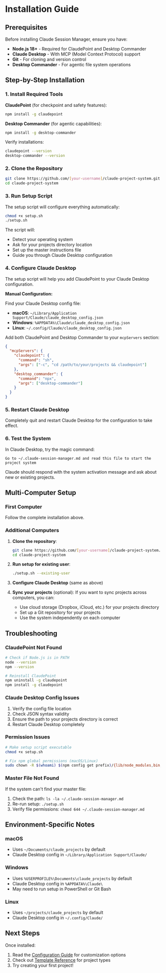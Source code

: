 # Installation Guide

## Prerequisites

Before installing Claude Session Manager, ensure you have:

- **Node.js 18+** - Required for ClaudePoint and Desktop Commander
- **Claude Desktop** - With MCP (Model Context Protocol) support
- **Git** - For cloning and version control
- **Desktop Commander** - For agentic file system operations

## Step-by-Step Installation

### 1. Install Required Tools

**ClaudePoint** (for checkpoint and safety features):
```bash
npm install -g claudepoint
```

**Desktop Commander** (for agentic capabilities):
```bash
npm install -g desktop-commander
```

Verify installations:
```bash
claudepoint --version
desktop-commander --version
```

### 2. Clone the Repository

```bash
git clone https://github.com/[your-username]/claude-project-system.git
cd claude-project-system
```

### 3. Run Setup Script

The setup script will configure everything automatically:

```bash
chmod +x setup.sh
./setup.sh
```

The script will:
- Detect your operating system
- Ask for your projects directory location
- Set up the master instructions file
- Guide you through Claude Desktop configuration

### 4. Configure Claude Desktop

The setup script will help you add ClaudePoint to your Claude Desktop configuration.

**Manual Configuration:**

Find your Claude Desktop config file:
- **macOS**: `~/Library/Application Support/Claude/claude_desktop_config.json`
- **Windows**: `%APPDATA%\Claude\claude_desktop_config.json`
- **Linux**: `~/.config/Claude/claude_desktop_config.json`

Add both ClaudePoint and Desktop Commander to your `mcpServers` section:
```json
{
  "mcpServers": {
    "claudepoint": {
      "command": "sh",
      "args": ["-c", "cd /path/to/your/projects && claudepoint"]
    },
    "desktop_commander": {
      "command": "npx",
      "args": ["desktop-commander"]
    }
  }
}
```

### 5. Restart Claude Desktop

Completely quit and restart Claude Desktop for the configuration to take effect.

### 6. Test the System

In Claude Desktop, try the magic command:
```
Go to ~/.claude-session-manager.md and read this file to start the project system
```

Claude should respond with the system activation message and ask about new or existing projects.

## Multi-Computer Setup

### First Computer
Follow the complete installation above.

### Additional Computers

1. **Clone the repository**:
   ```bash
   git clone https://github.com/[your-username]/claude-project-system.git
   cd claude-project-system
   ```

2. **Run setup for existing user**:
   ```bash
   ./setup.sh --existing-user
   ```

3. **Configure Claude Desktop** (same as above)

4. **Sync your projects** (optional):
   If you want to sync projects across computers, you can:
   - Use cloud storage (Dropbox, iCloud, etc.) for your projects directory
   - Set up a Git repository for your projects
   - Use the system independently on each computer

## Troubleshooting

### ClaudePoint Not Found
```bash
# Check if Node.js is in PATH
node --version
npm --version

# Reinstall ClaudePoint
npm uninstall -g claudepoint
npm install -g claudepoint
```

### Claude Desktop Config Issues
1. Verify the config file location
2. Check JSON syntax validity
3. Ensure the path to your projects directory is correct
4. Restart Claude Desktop completely

### Permission Issues
```bash
# Make setup script executable
chmod +x setup.sh

# Fix npm global permissions (macOS/Linux)
sudo chown -R $(whoami) $(npm config get prefix)/{lib/node_modules,bin,share}
```

### Master File Not Found
If the system can't find your master file:
1. Check the path: `ls -la ~/.claude-session-manager.md`
2. Re-run setup: `./setup.sh`
3. Verify file permissions: `chmod 644 ~/.claude-session-manager.md`

## Environment-Specific Notes

### macOS
- Uses `~/Documents/claude_projects` by default
- Claude Desktop config in `~/Library/Application Support/Claude/`

### Windows
- Uses `%USERPROFILE%\Documents\claude_projects` by default
- Claude Desktop config in `%APPDATA%\Claude\`
- May need to run setup in PowerShell or Git Bash

### Linux
- Uses `~/projects/claude_projects` by default
- Claude Desktop config in `~/.config/Claude/`

## Next Steps

Once installed:
1. Read the [Configuration Guide](configuration.md) for customization options
2. Check out [Template Reference](templates.md) for project types
3. Try creating your first project!
